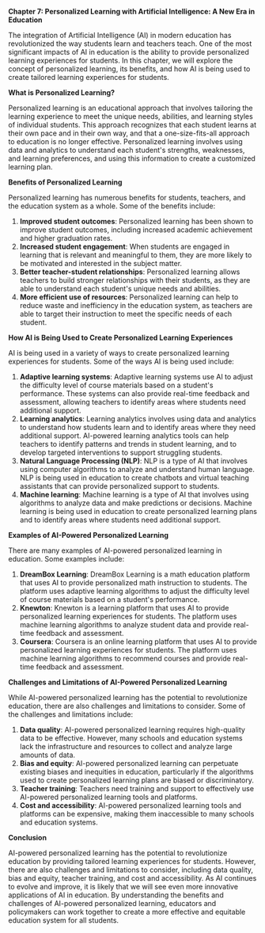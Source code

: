**Chapter 7: Personalized Learning with Artificial Intelligence: A New Era in Education**

The integration of Artificial Intelligence (AI) in modern education has revolutionized the way students learn and teachers teach. One of the most significant impacts of AI in education is the ability to provide personalized learning experiences for students. In this chapter, we will explore the concept of personalized learning, its benefits, and how AI is being used to create tailored learning experiences for students.

**What is Personalized Learning?**

Personalized learning is an educational approach that involves tailoring the learning experience to meet the unique needs, abilities, and learning styles of individual students. This approach recognizes that each student learns at their own pace and in their own way, and that a one-size-fits-all approach to education is no longer effective. Personalized learning involves using data and analytics to understand each student's strengths, weaknesses, and learning preferences, and using this information to create a customized learning plan.

**Benefits of Personalized Learning**

Personalized learning has numerous benefits for students, teachers, and the education system as a whole. Some of the benefits include:

1. **Improved student outcomes**: Personalized learning has been shown to improve student outcomes, including increased academic achievement and higher graduation rates.
2. **Increased student engagement**: When students are engaged in learning that is relevant and meaningful to them, they are more likely to be motivated and interested in the subject matter.
3. **Better teacher-student relationships**: Personalized learning allows teachers to build stronger relationships with their students, as they are able to understand each student's unique needs and abilities.
4. **More efficient use of resources**: Personalized learning can help to reduce waste and inefficiency in the education system, as teachers are able to target their instruction to meet the specific needs of each student.

**How AI is Being Used to Create Personalized Learning Experiences**

AI is being used in a variety of ways to create personalized learning experiences for students. Some of the ways AI is being used include:

1. **Adaptive learning systems**: Adaptive learning systems use AI to adjust the difficulty level of course materials based on a student's performance. These systems can also provide real-time feedback and assessment, allowing teachers to identify areas where students need additional support.
2. **Learning analytics**: Learning analytics involves using data and analytics to understand how students learn and to identify areas where they need additional support. AI-powered learning analytics tools can help teachers to identify patterns and trends in student learning, and to develop targeted interventions to support struggling students.
3. **Natural Language Processing (NLP)**: NLP is a type of AI that involves using computer algorithms to analyze and understand human language. NLP is being used in education to create chatbots and virtual teaching assistants that can provide personalized support to students.
4. **Machine learning**: Machine learning is a type of AI that involves using algorithms to analyze data and make predictions or decisions. Machine learning is being used in education to create personalized learning plans and to identify areas where students need additional support.

**Examples of AI-Powered Personalized Learning**

There are many examples of AI-powered personalized learning in education. Some examples include:

1. **DreamBox Learning**: DreamBox Learning is a math education platform that uses AI to provide personalized math instruction to students. The platform uses adaptive learning algorithms to adjust the difficulty level of course materials based on a student's performance.
2. **Knewton**: Knewton is a learning platform that uses AI to provide personalized learning experiences for students. The platform uses machine learning algorithms to analyze student data and provide real-time feedback and assessment.
3. **Coursera**: Coursera is an online learning platform that uses AI to provide personalized learning experiences for students. The platform uses machine learning algorithms to recommend courses and provide real-time feedback and assessment.

**Challenges and Limitations of AI-Powered Personalized Learning**

While AI-powered personalized learning has the potential to revolutionize education, there are also challenges and limitations to consider. Some of the challenges and limitations include:

1. **Data quality**: AI-powered personalized learning requires high-quality data to be effective. However, many schools and education systems lack the infrastructure and resources to collect and analyze large amounts of data.
2. **Bias and equity**: AI-powered personalized learning can perpetuate existing biases and inequities in education, particularly if the algorithms used to create personalized learning plans are biased or discriminatory.
3. **Teacher training**: Teachers need training and support to effectively use AI-powered personalized learning tools and platforms.
4. **Cost and accessibility**: AI-powered personalized learning tools and platforms can be expensive, making them inaccessible to many schools and education systems.

**Conclusion**

AI-powered personalized learning has the potential to revolutionize education by providing tailored learning experiences for students. However, there are also challenges and limitations to consider, including data quality, bias and equity, teacher training, and cost and accessibility. As AI continues to evolve and improve, it is likely that we will see even more innovative applications of AI in education. By understanding the benefits and challenges of AI-powered personalized learning, educators and policymakers can work together to create a more effective and equitable education system for all students.